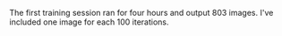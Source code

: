 The first training session ran for four hours and output 803 images. I've included one image for each 100 iterations.
